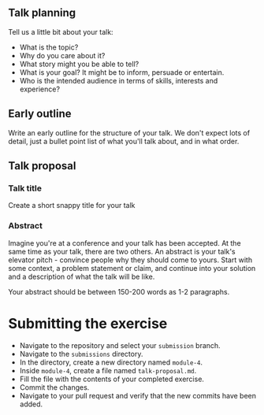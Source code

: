 ## Talk planning

Tell us a little bit about your talk:

- What is the topic?
- Why do you care about it?
- What story might you be able to tell?
- What is your goal? It might be to inform, persuade or entertain.
- Who is the intended audience in terms of skills, interests and experience?

## Early outline

Write an early outline for the structure of your talk. We don't expect lots of detail, just a bullet point list of what you'll talk about, and in what order.

## Talk proposal

### Talk title

Create a short snappy title for your talk

### Abstract

Imagine you're at a conference and your talk has been accepted. At the same time as your talk, there are two others. An abstract is your talk's elevator pitch - convince people why they should come to yours. Start with some context, a problem statement or claim, and continue into your solution and a description of what the talk will be like.

Your abstract should be between 150-200 words as 1-2 paragraphs.

# Submitting the exercise

- Navigate to the repository and select your `submission` branch.
- Navigate to the `submissions` directory.
- In the directory, create a new directory named `module-4`.
- Inside `module-4`, create a file named `talk-proposal.md`.
- Fill the file with the contents of your completed exercise.
- Commit the changes.
- Navigate to your pull request and verify that the new commits have been added.

